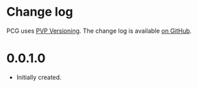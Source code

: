 Change log
==========

PCG uses [PVP Versioning][1].
The change log is available [on GitHub][2].

[1]: https://pvp.haskell.org
[2]: https://github.com/amnh/PCG/releases
# 0.0.1.0
* Initially created.
